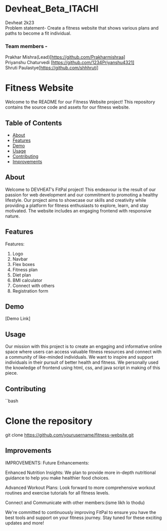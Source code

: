 # Devheat_Beta_ITACHI
Devheat 2k23<br>
Problem statement- Create a fitness website that shows various plans and paths to become a fit individual.<br>
### Team members -
Prakhar Mishra(Lead)[https://github.com/Prakharmishraa] <br>Priyanshu Chaturvedi [https://github.com/1234Priyanshu4321] <br> Shruti Paulastye[https://github.com/shhhruti]
# Fitness Website
Welcome to the README for our Fitness Website project! This repository contains the source code and assets for our fitness website.

## Table of Contents
- [About](#about)
- [Features](#features)
- [Demo](#demo)
- [Usage](#usage)
- [Contributing](#contributing)
- [Improvements](#improvements)

## About
Welcome to DEVHEAT’s FitPal project! This endeavour is the result of our passion for web development and our commitment to promoting a healthy lifestyle. Our project aims to showcase our skills and creativity while providing a platform for fitness enthusiasts to explore, learn, and stay motivated.
The website includes an engaging frontend with responsive nature.

## Features
Features:
1.	Logo
2.	Navbar
3.	Flex boxes
4.	Fitness plan
5.	Diet plan
6.	BMI calculator
7.	Connect with others
8.	Registration form

## Demo


[Demo Link]

## Usage
Our mission with this project is to create an engaging and informative online space where users can access valuable fitness resources and connect with a community of like-minded individuals. We want to inspire and support individuals in their pursuit of better health and fitness.
We personally used the knowledge of frontend using html, css, and java script in making of this piece.

## Contributing

``bash
# Clone the repository
git clone https://github.com/yourusername/fitness-website.git

## Improvements
IMPROVEMENTS:
Future Enhancements:

Enhanced Nutrition Insights: We plan to provide more in-depth nutritional guidance to help you make healthier food choices.

Advanced Workout Plans: Look forward to more comprehensive workout routines and exercise tutorials for all fitness levels.

Connect and Communicate with other members:(isme likh lo thodu)

We're committed to continuously improving FitPal to ensure you have the best tools and support on your fitness journey. Stay tuned for these exciting updates and more!
